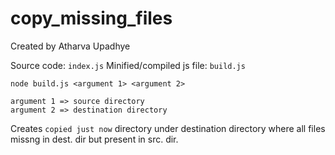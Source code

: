 # copy_missing_files
Created by Atharva Upadhye

Source code: `index.js`
Minified/compiled js file: `build.js`
```
node build.js <argument 1> <argument 2>
```

```
argument 1 => source directory
argument 2 => destination directory
```

Creates `copied just now` directory under destination directory where all files missng in dest. dir but present in src. dir.

